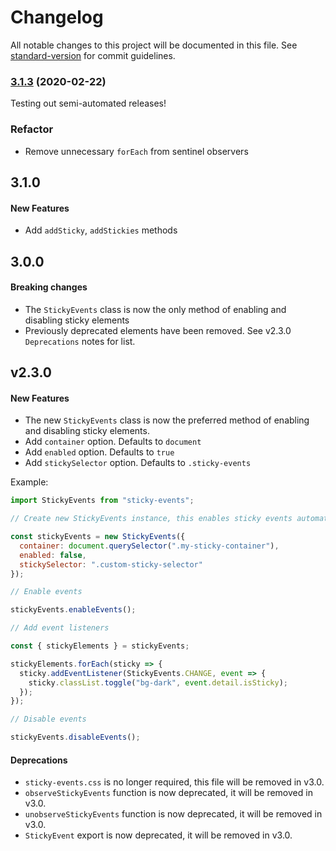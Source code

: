 # Changelog

All notable changes to this project will be documented in this file. See [standard-version](https://github.com/conventional-changelog/standard-version) for commit guidelines.

### [3.1.3](https://github.com/ryanwalters/sticky-events/compare/v3.1.2...v3.1.3) (2020-02-22)

Testing out semi-automated releases!

### Refactor
- Remove unnecessary `forEach` from sentinel observers

## 3.1.0

#### New Features

- Add `addSticky`, `addStickies` methods

## 3.0.0

#### Breaking changes

- The `StickyEvents` class is now the only method of enabling and disabling sticky elements
- Previously deprecated elements have been removed. See v2.3.0 `Deprecations` notes for list.

## v2.3.0

#### New Features

- The new `StickyEvents` class is now the preferred method of enabling and disabling sticky elements.
- Add `container` option. Defaults to `document`
- Add `enabled` option. Defaults to `true`
- Add `stickySelector` option. Defaults to `.sticky-events`

Example:

```js
import StickyEvents from "sticky-events";

// Create new StickyEvents instance, this enables sticky events automatically

const stickyEvents = new StickyEvents({
  container: document.querySelector(".my-sticky-container"),
  enabled: false,
  stickySelector: ".custom-sticky-selector"
});

// Enable events

stickyEvents.enableEvents();

// Add event listeners

const { stickyElements } = stickyEvents;

stickyElements.forEach(sticky => {
  sticky.addEventListener(StickyEvents.CHANGE, event => {
    sticky.classList.toggle("bg-dark", event.detail.isSticky);
  });
});

// Disable events

stickyEvents.disableEvents();
```

#### Deprecations

- `sticky-events.css` is no longer required, this file will be removed in v3.0.
- `observeStickyEvents` function is now deprecated, it will be removed in v3.0.
- `unobserveStickyEvents` function is now deprecated, it will be removed in v3.0.
- `StickyEvent` export is now deprecated, it will be removed in v3.0.
